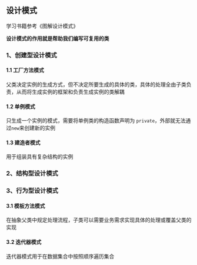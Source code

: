 ## 设计模式

学习书籍参考《图解设计模式》

**设计模式的作用就是帮助我们编写可复用的类**

### 1、创建型设计模式

#### 1.1 工厂方法模式

父类决定实例的生成方式，但不决定所要生成的具体的类，具体的处理全由子类负责，从而将生成实例的框架和负责生成实例的类解耦

#### 1.2 单例模式

只生成一个实例的模式，需要将单例类的构造函数声明为 `private`，外部就无法通过`new`来创建新的实例

#### 1.3 建造者模式

用于组装具有复杂结构的实例

### 2、结构型设计模式


### 3、行为型设计模式

#### 3.1 模板方法模式

在抽象父类中规定处理流程，子类可以需要业务需求实现具体的处理或覆盖父类的实现

#### 3.2 迭代器模式

迭代器模式用于在数据集合中按照顺序遍历集合